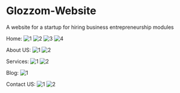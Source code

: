 # Glozzom-Website
A website for a startup for hiring business entrepreneurship modules

Home:
![1](https://github.com/itsahmedmohamedamin/Glozzom-Website/assets/50253297/4cedfba7-729c-4277-8f65-6294f238cb5a)
![2](https://github.com/itsahmedmohamedamin/Glozzom-Website/assets/50253297/d8316853-7fed-4c34-bce7-700ef577c852)
![3](https://github.com/itsahmedmohamedamin/Glozzom-Website/assets/50253297/eaaada9d-65cb-4606-b988-65de64031ac4)
![4](https://github.com/itsahmedmohamedamin/Glozzom-Website/assets/50253297/d012dcd9-9265-47f1-8fb1-657f67737509)

About US:
![1](https://github.com/itsahmedmohamedamin/Glozzom-Website/assets/50253297/f4a9bab7-fb8e-4ae8-a05c-ec919f652544)
![2](https://github.com/itsahmedmohamedamin/Glozzom-Website/assets/50253297/2fa286ed-08e3-4455-ba8e-727678481d1a)

Services:
![1](https://github.com/itsahmedmohamedamin/Glozzom-Website/assets/50253297/785ef292-fd3d-4b87-b897-f69ce8796a8e)
![2](https://github.com/itsahmedmohamedamin/Glozzom-Website/assets/50253297/4b61886e-9740-4fe5-913d-3b04989f28e1)

Blog:
![1](https://github.com/itsahmedmohamedamin/Glozzom-Website/assets/50253297/809a1b59-1c6d-4720-b5b2-6bc6c5164dfd)

Contact US:
![1](https://github.com/itsahmedmohamedamin/Glozzom-Website/assets/50253297/16f34fe3-d798-43d2-94c3-470ccec82ae2)
![2](https://github.com/itsahmedmohamedamin/Glozzom-Website/assets/50253297/20bfedc3-8554-4a84-be0e-4c982a9ff847)
